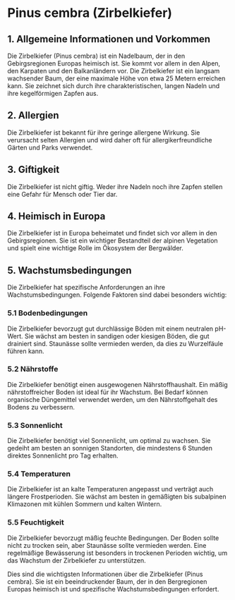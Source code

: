 # Pinus cembra (Zirbelkiefer)

## 1. Allgemeine Informationen und Vorkommen
Die Zirbelkiefer (Pinus cembra) ist ein Nadelbaum, der in den Gebirgsregionen Europas heimisch ist. Sie kommt vor allem in den Alpen, den Karpaten und den Balkanländern vor. Die Zirbelkiefer ist ein langsam wachsender Baum, der eine maximale Höhe von etwa 25 Metern erreichen kann. Sie zeichnet sich durch ihre charakteristischen, langen Nadeln und ihre kegelförmigen Zapfen aus.

## 2. Allergien
Die Zirbelkiefer ist bekannt für ihre geringe allergene Wirkung. Sie verursacht selten Allergien und wird daher oft für allergikerfreundliche Gärten und Parks verwendet.

## 3. Giftigkeit
Die Zirbelkiefer ist nicht giftig. Weder ihre Nadeln noch ihre Zapfen stellen eine Gefahr für Mensch oder Tier dar.

## 4. Heimisch in Europa
Die Zirbelkiefer ist in Europa beheimatet und findet sich vor allem in den Gebirgsregionen. Sie ist ein wichtiger Bestandteil der alpinen Vegetation und spielt eine wichtige Rolle im Ökosystem der Bergwälder.

## 5. Wachstumsbedingungen
Die Zirbelkiefer hat spezifische Anforderungen an ihre Wachstumsbedingungen. Folgende Faktoren sind dabei besonders wichtig:

### 5.1 Bodenbedingungen
Die Zirbelkiefer bevorzugt gut durchlässige Böden mit einem neutralen pH-Wert. Sie wächst am besten in sandigen oder kiesigen Böden, die gut drainiert sind. Staunässe sollte vermieden werden, da dies zu Wurzelfäule führen kann.

### 5.2 Nährstoffe
Die Zirbelkiefer benötigt einen ausgewogenen Nährstoffhaushalt. Ein mäßig nährstoffreicher Boden ist ideal für ihr Wachstum. Bei Bedarf können organische Düngemittel verwendet werden, um den Nährstoffgehalt des Bodens zu verbessern.

### 5.3 Sonnenlicht
Die Zirbelkiefer benötigt viel Sonnenlicht, um optimal zu wachsen. Sie gedeiht am besten an sonnigen Standorten, die mindestens 6 Stunden direktes Sonnenlicht pro Tag erhalten.

### 5.4 Temperaturen
Die Zirbelkiefer ist an kalte Temperaturen angepasst und verträgt auch längere Frostperioden. Sie wächst am besten in gemäßigten bis subalpinen Klimazonen mit kühlen Sommern und kalten Wintern.

### 5.5 Feuchtigkeit
Die Zirbelkiefer bevorzugt mäßig feuchte Bedingungen. Der Boden sollte nicht zu trocken sein, aber Staunässe sollte vermieden werden. Eine regelmäßige Bewässerung ist besonders in trockenen Perioden wichtig, um das Wachstum der Zirbelkiefer zu unterstützen.

Dies sind die wichtigsten Informationen über die Zirbelkiefer (Pinus cembra). Sie ist ein beeindruckender Baum, der in den Bergregionen Europas heimisch ist und spezifische Wachstumsbedingungen erfordert.
